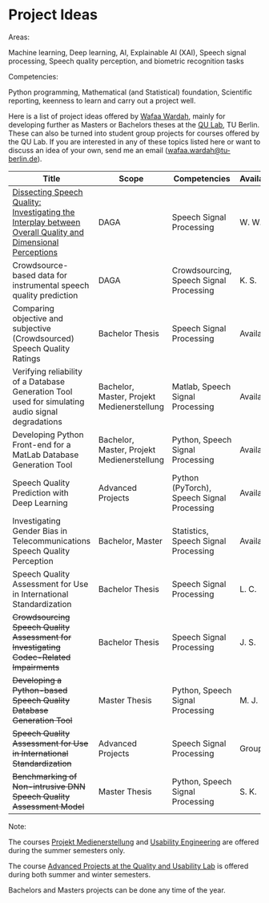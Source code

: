 # Project Ideas

Areas: 


Machine learning, Deep learning, AI, Explainable AI (XAI), Speech signal processing, Speech quality perception, and biometric recognition tasks


Competencies:

Python programming, Mathematical (and Statistical) foundation, Scientific reporting, keenness to learn and carry out a project well.


Here is a list of project ideas offered by [Wafaa Wardah](https://www.tu.berlin/index.php?id=34807), mainly for developing further as Masters or Bachelors theses at the [QU Lab](https://www.tu.berlin/en/qu), TU Berlin. These can also be turned into student group projects for courses offered by the QU Lab. If you are interested in any of these topics listed here or want to discuss an idea of your own, send me an email ([wafaa.wardah@tu-berlin.de](mailto:wafaa.wardah@tu-berlin.de)).

| Title | Scope | Competencies | Availability | Date |
|-------------| -----|-------------| -----| -----|
| [Dissecting Speech Quality: Investigating the Interplay between Overall Quality and Dimensional Perceptions](https://github.com/WafaaWardah/dissecting_speech_quality_dimensions) | DAGA | Speech Signal Processing | W. W. | Oct 2023 |
| Crowdsource-based data for instrumental speech quality prediction| DAGA | Crowdsourcing, Speech Signal Processing | K. S. | Oct 2023 |
| Comparing objective and subjective (Crowdsourced) Speech Quality Ratings| Bachelor Thesis | Speech Signal Processing | Available | Oct 2023 |
| Verifying reliability of a Database Generation Tool used for simulating audio signal degradations| Bachelor, Master, Projekt Medienerstellung | Matlab, Speech Signal Processing | Available | Oct 2023 |
| Developing Python Front-end for a MatLab Database Generation Tool | Bachelor, Master, Projekt Medienerstellung | Python, Speech Signal Processing | Available | Oct 2023 |
| Speech Quality Prediction with Deep Learning | Advanced Projects | Python (PyTorch), Speech Signal Processing | Available | Oct 2023 |
| Investigating Gender Bias in Telecommunications Speech Quality Perception | Bachelor, Master | Statistics, Speech Signal Processing | Available | Oct 2023 |
| Speech Quality Assessment for Use in International Standardization | Bachelor Thesis | Speech Signal Processing | L. C. | 2023 |
| ~~Crowdsourcing Speech Quality Assessment for Investigating Codec-Related Impairments~~ | Bachelor Thesis | Speech Signal Processing | J. S. | 2023 |
| ~~Developing a Python-based Speech Quality Database Generation Tool~~ | Master Thesis | Python, Speech Signal Processing | M. J. | 2023 |
| ~~Speech Quality Assessment for Use in International Standardization~~ | Advanced Projects | Speech Signal Processing | Group of 6 | 2022 |
| ~~Benchmarking of Non-intrusive DNN Speech Quality Assessment Model~~ | Master Thesis | Python, Speech Signal Processing | S. K. | 2021 - 2022 |



Note: 

The courses [Projekt Medienerstellung](https://www.tu.berlin/qu/studium-und-lehre/lehrangebot/kurse/sommersemester/medienprojekt-medienerstellung) and [Usability Engineering](https://www.tu.berlin/qu/studium-und-lehre/lehrangebot/kurse/sommersemester/usability-engineering) are offered during the summer semesters only. 

The course [Advanced Projects at the Quality and Usability Lab](https://www.tu.berlin/qu/studium-und-lehre/lehrangebot) is offered during both summer and winter semesters.

Bachelors and Masters projects can be done any time of the year.
